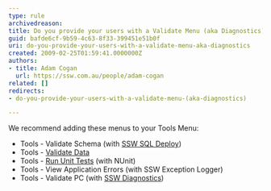 ```yaml
---
type: rule
archivedreason: 
title: Do you provide your users with a Validate Menu (aka Diagnostics)?
guid: bafde6cf-9b59-4c63-8f33-399451e51b0f
uri: do-you-provide-your-users-with-a-validate-menu-aka-diagnostics
created: 2009-02-25T01:59:41.0000000Z
authors:
- title: Adam Cogan
  url: https://ssw.com.au/people/adam-cogan
related: []
redirects:
- do-you-provide-your-users-with-a-validate-menu-(aka-diagnostics)

---
```




  <p>We recommend adding these menus to your Tools Menu&#58;</p>
<ul>
    <li>Tools - Validate Schema (with <a href="http&#58;//www.ssw.com.au/ssw/SQLDeploy/Default.aspx">SSW SQL Deploy</a>) </li>
    <li>Tools - <a href="http&#58;//www.ssw.com.au/ssw/Standards/Rules/RulesToBetterInterfaces.aspx#ValidateData">Validate Data</a> </li>
    <li>Tools - <a href="http&#58;//www.ssw.com.au/ssw/Standards/Rules/rulestobetterwindowsforms.aspx#UnitTests">Run Unit Tests</a> (with NUnit) </li>
    <li>Tools - View Application Errors (with SSW Exception Logger) </li>
    <li>Tools - Validate PC (with <a href="http&#58;//www.ssw.com.au/ssw/Diagnostics/Default.aspx">SSW Diagnostics</a>)</li>
</ul>

<br><excerpt class='endintro'></excerpt><br>



